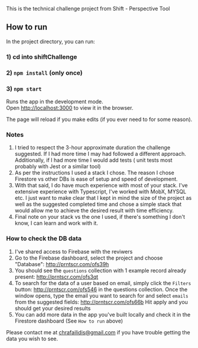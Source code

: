 This is the technical challenge project from Shift - Perspective Tool

## How to run

In the project directory, you can run:

### 1) cd into shiftChallenge
### 2) `npm install` (only once)
### 3) `npm start`

Runs the app in the development mode.<br>
Open [http://localhost:3000](http://localhost:3000) to view it in the browser.

The page will reload if you make edits (if you ever need to for some reason).<br>

### Notes

1) I tried to respect the 3-hour approximate duration the challenge suggested. If I had more time I may had followed a different approach. Additionally, if I had more time I would add tests ( unit tests most probably with Jest or a similar tool)
2) As per the instructions I used a stack I chose. The reason I chose Firestore vs other DBs is ease of setup and speed of development. 
3) With that said, I do have much experience with most of your stack. I've extensive experience with Typescript, I've worked with MobX, MYSQL etc. I just want to make clear that I kept in mind the size of the project as well as the suggested completed time and chose a simple stack that would allow me to achieve the desired result with time efficiency.
4) Final note on your stack vs the one I used, if there's something I don't know, I can learn and work with it.

### How to check the DB data

1) I've shared access to Firebase with the reviwers
2) Go to the Firebase dashboard, select the project and choose "Database": http://prntscr.com/ofs39h
3) You should see the `questions` collection with 1 example record already present: http://prntscr.com/ofs3qt
4) To search for the data of a user based on email, simply click the `Filters` button: http://prntscr.com/ofs546 in the questions collection. Once the window opens, type the email you want to search for and select `emails` from the suggested fields: http://prntscr.com/ofs66b Hit apply and you should get your desired results
5) You can add more data in the app you've built locally and check it in the Firestore dashboard (See `How to run` above)

Please contact me at chrafailidis@gmail.com if you have trouble getting the data you wish to see.


